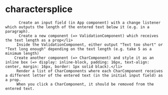 # charactersplice


          Create an input field (in App component) with a change listener which outputs the length of the entered text below it (e.g. in a paragraph).
          Create a new component (=> ValidationComponent) which receives the text length as a prop</li>
         Inside the ValidationComponent, either output "Text too short" or "Text long enough" depending on the text length (e.g. take 5 as a minimum length)
        Create another component (=> CharComponent) and style it as an inline box (=> display: inline-block, padding: 16px, text-align: center, margin: 16px, border: 1px solid black).</li>
         Render a list of CharComponents where each CharComponent receives a different letter of the entered text (in the initial input field) as a prop.
         When you click a CharComponent, it should be removed from the entered text.
